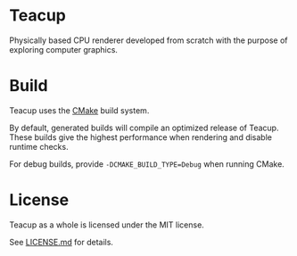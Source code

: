 
Teacup
====================

Physically based CPU renderer developed from scratch with the purpose of exploring computer graphics.

Build
====================

Teacup uses the [CMake](https://cmake.org) build system.

By default, generated builds will compile an optimized release of Teacup. These builds give the highest performance when rendering and disable runtime checks.

For debug builds, provide `-DCMAKE_BUILD_TYPE=Debug` when running CMake.

License
====================

Teacup as a whole is licensed under the MIT license.

See [LICENSE.md](https://github.com/amroller/teacup/blob/main/LICENSE.md) for details.
